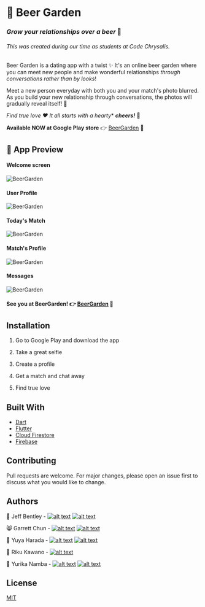 # 🌱 Beer Garden
### *Grow your relationships over a beer* 🍻

###### This was created during our time as students at Code Chrysalis.

Beer Garden is a dating app with a twist ✨ It's an online beer garden where you can meet new people and make wonderful relationships *through conversations rather than by looks*!

Meet a new person everyday with both you and your match's photo blurred. As you build your new relationship through conversations, the photos will gradually reveal itself! 🎉

*Find true love ♥️ It all starts with a hearty** ***cheers!*** 🍻 

**Available NOW at Google Play store** 👉 [BeerGarden](https://play.google.com/store/apps/details?id=yurikanamba.lovealapp&hl=en) 🌱

## 👀 App Preview
#### Welcome screen

![BeerGarden](./images/welcome_screen.jpg)

#### User Profile

![BeerGarden](./images/user_profile.jpg)

#### Today's Match

![BeerGarden](./images/todays_match.jpg)

#### Match's Profile

![BeerGarden](./images/match_preview.jpg)

#### Messages

![BeerGarden](./images/messages.jpg)

#### **See you at BeerGarden!** 👉 [BeerGarden](https://play.google.com/store/apps/details?id=yurikanamba.lovealapp&hl=en) 🌱



## Installation

1.  Go to Google Play and download the app

2.  Take a great selfie

3.  Create a profile

4.  Get a match and chat away

5.  Find true love

## Built With

- [Dart](https://dart.dev/)
- [Flutter](https://flutter.dev/)
- [Cloud Firestore](https://cloud.google.com/firestore)
- [Firebase](https://firebase.google.com/)

## Contributing

Pull requests are welcome. For major changes, please open an issue first to discuss what you would like to change.


## Authors

👻  Jeff Bentley - [![alt text][1.1]][1]       [![alt text][1.2]][2]

😸  Garrett Chun  -  [![alt text][1.1]][3]       [![alt text][1.2]][4]

🌝  Yuya Harada - [![alt text][1.1]][5]   [![alt text][1.2]][9]

🐸  Riku Kawano - [![alt text][1.1]][6]

🦄  Yurika Namba - [![alt text][1.1]][7]       [![alt text][1.2]][8]

[1.1]: http://i.imgur.com/9I6NRUm.png
[1.2]: ./images/twitter20.png
[1.5]: http://i.imgur.com/wWzX9uB.png

[1]: https://github.com/jbentleyjp
[2]: https://twitter.com/bentley449

[3]: https://github.com/KapakahiCoder
[4]: http://www.twitter.com/KapakahiCoder

[5]: https://github.com/yuya-h-29
[9]: https://twitter.com/harahara_29

[6]: https://github.com/rikukawano

[7]: https://github.com/yurikanamba
[8]: https://twitter.com/NambaYurika

## License

[MIT](https://choosealicense.com/licenses/mit/)
